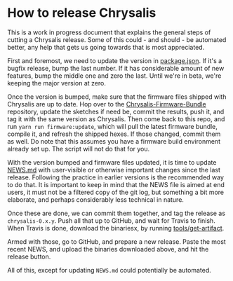 How to release Chrysalis
========================

This is a work in progress document that explains the general steps of cutting a
Chrysalis release. Some of this could - and should - be automated better, any
help that gets us going towards that is most appreciated.

First and foremost, we need to update the version in
[package.json](../package.json). If it's a bugfix release, bump the last number.
If it has considerable amount of new features, bump the middle one and zero the
last. Until we're in beta, we're keeping the major version at zero.

Once the version is bumped, make sure that the firmware files shipped with
Chrysalis are up to date. Hop over to the
[Chrysalis-Firmware-Bundle][repo:bundle] repository, update the sketches if need
be, commit the results, push it, and tag it with the same version as Chrysalis.
Then come back to this repo, and run `yarn run firmware:update`, which will pull
the latest firmware bundle, compile it, and refresh the shipped hexes. If those
changed, commit them as well. Do note that this assumes you have a firmware
build environment already set up. The script will not do that for you.

 [repo:bundle]: https://github.com/keyboardio/Chrysalis-Firmware-Bundle

With the version bumped and firmware files updated, it is time to update
[NEWS.md](../NEWS.md) with user-visible or otherwise important changes since the
last release. Following the practice in earlier versions is the recommended way
to do that. It is important to keep in mind that the NEWS file is aimed at end
users, it must not be a filtered copy of the git log, but something a bit more
elaborate, and perhaps considerably less technical in nature.

Once these are done, we can commit them together, and tag the release as
`chrysalis-0.x.y`. Push all that up to GitHub, and wait for Travis to finish.
When Travis is done, download the binariesx, by running
[tools/get-artifact](../tools/get-artifact).

Armed with those, go to GitHub, and prepare a new release. Paste the most recent
NEWS, and upload the binaries downloaded above, and hit the release button.

All of this, except for updating `NEWS.md` could potentially be automated.
